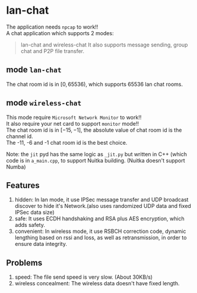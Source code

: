 # lan-chat
The application needs `npcap` to work!!  
A chat application which supports 2 modes:  
> lan-chat and wireless-chat
It also supports message sending, group chat and P2P file transfer.
## mode `lan-chat`
The chat room id is in $[0,65536)$, which supports 65536 lan chat rooms.
## mode `wireless-chat`
This mode require `Microsoft Network Monitor` to work!!  
It also require your net card to support `monitor` mode!!  
The chat room id is in $[-15,-1]$, the absolute value of chat room id is the channel id.  
The -11, -6 and -1 chat room id is the best choice.

Note: the `jit` pyd has the same logic as `_jit.py` but written in C++ (which code is in `a_main.cpp`, to support Nuitka building. (Nuitka doesn't support Numba)

## Features
 1. hidden: In lan mode, it use IPSec message transfer and UDP broadcast discover to hide it's Network.(also uses randomized UDP data and fixed IPSec data size)
 2. safe: It uses ECDH handshaking and RSA plus AES encryption, which adds safety.
 3. convenient: In wireless mode, it use RSBCH correction code, dynamic lengthing based on rssi and loss, as well as retransmission, in order to ensure data integrity.

## Problems
1. speed: The file send speed is very slow. (About 30KB/s)
2. wireless concealment: The wireless data doesn't have fixed length.
